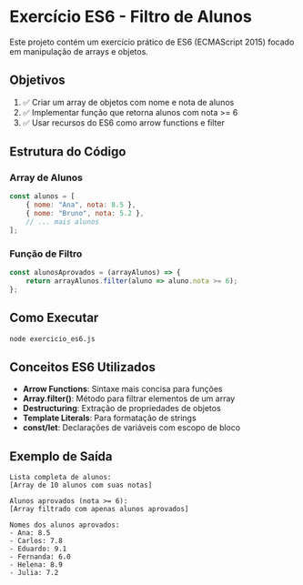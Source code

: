 # Exercício ES6 - Filtro de Alunos

Este projeto contém um exercício prático de ES6 (ECMAScript 2015) focado em manipulação de arrays e objetos.

## Objetivos

1. ✅ Criar um array de objetos com nome e nota de alunos
2. ✅ Implementar função que retorna alunos com nota >= 6
3. ✅ Usar recursos do ES6 como arrow functions e filter

## Estrutura do Código

### Array de Alunos
```javascript
const alunos = [
    { nome: "Ana", nota: 8.5 },
    { nome: "Bruno", nota: 5.2 },
    // ... mais alunos
];
```

### Função de Filtro
```javascript
const alunosAprovados = (arrayAlunos) => {
    return arrayAlunos.filter(aluno => aluno.nota >= 6);
};
```

## Como Executar

```bash
node exercicio_es6.js
```

## Conceitos ES6 Utilizados

- **Arrow Functions**: Sintaxe mais concisa para funções
- **Array.filter()**: Método para filtrar elementos de um array
- **Destructuring**: Extração de propriedades de objetos
- **Template Literals**: Para formatação de strings
- **const/let**: Declarações de variáveis com escopo de bloco

## Exemplo de Saída

```
Lista completa de alunos:
[Array de 10 alunos com suas notas]

Alunos aprovados (nota >= 6):
[Array filtrado com apenas alunos aprovados]

Nomes dos alunos aprovados:
- Ana: 8.5
- Carlos: 7.8
- Eduardo: 9.1
- Fernanda: 6.0
- Helena: 8.9
- Julia: 7.2
```
